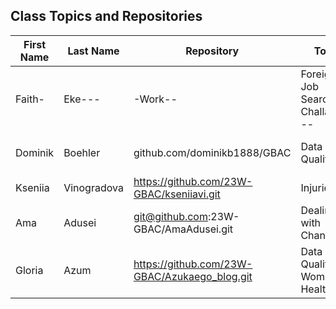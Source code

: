## Class Topics and Repositories


| First Name | Last Name | Repository | Topic | First Title | Target Group |
|---|---|---|---|---|---|
|   Faith-|Eke---|-Work--|Foreigners Job Search Challange---|Job---|-Foreigners--|
| Dominik | Boehler | github.com/dominikb1888/GBAC | Data Quality | Wearable Data Harmonization | Cardiologists in Germany |
| Kseniia | Vinogradova | https://github.com/23W-GBAC/kseniiavi.git | Injuries | First book | Readers |
| Ama | Adusei | git@github.com:23W-GBAC/AmaAdusei.git | Dealing with Change | What is change? | Young People |
| Gloria | Azum | https://github.com/23W-GBAC/Azukaego_blog.git | Data Quality In Women's Healthcare | It's Just Your Anxiety | Women |
